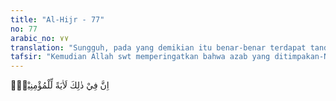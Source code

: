 ```yaml
---
title: "Al-Hijr - 77"
no: 77
arabic_no: ٧٧
translation: "Sungguh, pada yang demikian itu benar-benar terdapat tanda (kekuasaan Allah) bagi orang yang beriman."
tafsir: "Kemudian Allah swt memperingatkan bahwa azab yang ditimpakan-Nya kepada kaum Lut sehingga mereka hancur binasa serta terhindarnya Lut beserta pengikutnya merupakan tanda-tanda kekuasaan dan kebesaran Allah. Dia akan mengazab setiap orang yang ingkar dan durhaka dan memberi pahala orang-orang yang beriman kepada-Nya. Sedang bagi orang-orang kafir, peristiwa yang menghancurkan kaum Lut itu hanyalah semata-mata akibat bencana alam. Adanya gempa bumi, panas terik sepanjang tahun, dan timbulnya wabah penyakit adalah suatu hal yang biasa terjadi di alam ini, tidak ada hubungan dengan kedurhakaan dan keingkaran manusia pada Allah swt."
---
```


اِنَّ فِيْ ذٰلِكَ لَاٰيَةً لِّلْمُؤْمِنِيْنَۗ  
